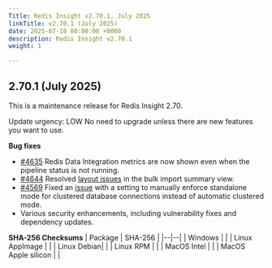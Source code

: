```yaml
---
Title: Redis Insight v2.70.1, July 2025
linkTitle: v2.70.1 (July 2025)
date: 2025-07-10 00:00:00 +0000
description: Redis Insight v2.70.1
weight: 1

---
```

## 2.70.1 (July 2025)
This is a maintenance release for Redis Insight 2.70.

Update urgency: LOW No need to upgrade unless there are new features you want to use.

**Bug fixes**
- [#4635](https://github.com/redis/RedisInsight/pull/4635) Redis Data Integration metrics are now shown even when the pipeline status is not running.
- [#4644](https://github.com/redis/RedisInsight/pull/4644) Resolved [layout issues](https://github.com/redis/RedisInsight/issues/4637) in the bulk import summary view.
- [#4569](https://github.com/redis/RedisInsight/pull/4569) Fixed an [issue](https://github.com/redis/RedisInsight/issues/3416) with a setting to manually enforce standalone mode for clustered database connections instead of automatic clustered mode.
- Various security enhancements, including vulnerability fixes and dependency updates.

**SHA-256 Checksums**
| Package | SHA-256 |
|--|--|
| Windows |  |
| Linux AppImage |  |
| Linux Debian|  |
| Linux RPM |  |
| MacOS Intel |  |
| MacOS Apple silicon |  |
